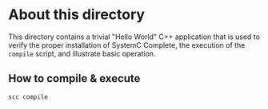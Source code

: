 # About this directory

This directory contains a trivial "Hello World" C++ application that is used to verify the proper installation of SystemC Complete, the execution of the `compile` script, and illustrate basic operation.

## How to compile & execute

```bash
scc compile
```
